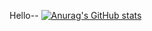 Hello--
[![Anurag's GitHub stats](https://github-readme-stats.vercel.app/api?username=bersilin-robert1609)](https://github.com/anuraghazra/github-readme-stats)
